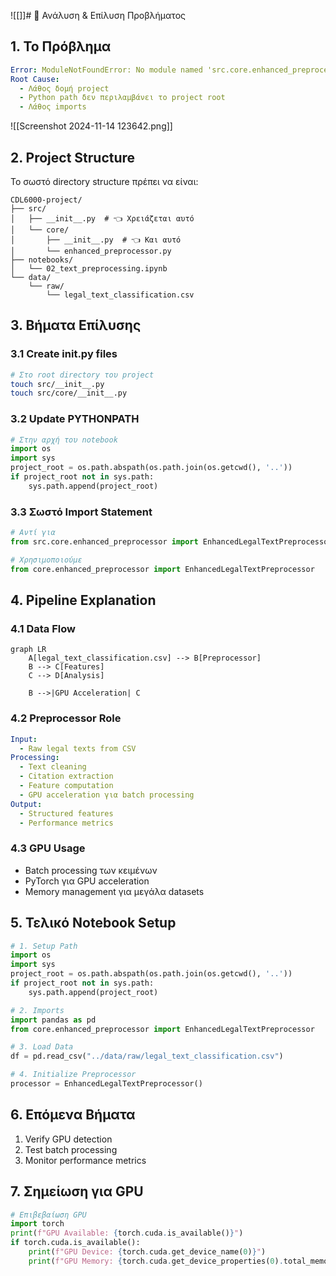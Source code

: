 ![[]]# 🔧 Ανάλυση & Επίλυση Προβλήματος

## 1. Το Πρόβλημα
```yaml
Error: ModuleNotFoundError: No module named 'src.core.enhanced_preprocessor'
Root Cause:
  - Λάθος δομή project
  - Python path δεν περιλαμβάνει το project root
  - Λάθος imports
```

![[Screenshot 2024-11-14 123642.png]]
## 2. Project Structure
Το σωστό directory structure πρέπει να είναι:
```
CDL6000-project/
├── src/
│   ├── __init__.py  # 👈 Χρειάζεται αυτό
│   └── core/
│       ├── __init__.py  # 👈 Και αυτό
│       └── enhanced_preprocessor.py
├── notebooks/
│   └── 02_text_preprocessing.ipynb
└── data/
    └── raw/
        └── legal_text_classification.csv
```

## 3. Βήματα Επίλυσης

### 3.1 Create __init__.py files
```bash
# Στο root directory του project
touch src/__init__.py
touch src/core/__init__.py
```

### 3.2 Update PYTHONPATH
```python
# Στην αρχή του notebook
import os
import sys
project_root = os.path.abspath(os.path.join(os.getcwd(), '..'))
if project_root not in sys.path:
    sys.path.append(project_root)
```

### 3.3 Σωστό Import Statement
```python
# Αντί για
from src.core.enhanced_preprocessor import EnhancedLegalTextPreprocessor

# Χρησιμοποιούμε
from core.enhanced_preprocessor import EnhancedLegalTextPreprocessor
```

## 4. Pipeline Explanation

### 4.1 Data Flow
```mermaid
graph LR
    A[legal_text_classification.csv] --> B[Preprocessor]
    B --> C[Features]
    C --> D[Analysis]
    
    B -->|GPU Acceleration| C
```

### 4.2 Preprocessor Role
```yaml
Input: 
  - Raw legal texts from CSV
Processing:
  - Text cleaning
  - Citation extraction
  - Feature computation
  - GPU acceleration για batch processing
Output:
  - Structured features
  - Performance metrics
```

### 4.3 GPU Usage
- Batch processing των κειμένων
- PyTorch για GPU acceleration
- Memory management για μεγάλα datasets

## 5. Τελικό Notebook Setup

```python
# 1. Setup Path
import os
import sys
project_root = os.path.abspath(os.path.join(os.getcwd(), '..'))
if project_root not in sys.path:
    sys.path.append(project_root)

# 2. Imports
import pandas as pd
from core.enhanced_preprocessor import EnhancedLegalTextPreprocessor

# 3. Load Data
df = pd.read_csv("../data/raw/legal_text_classification.csv")

# 4. Initialize Preprocessor
processor = EnhancedLegalTextPreprocessor()
```

## 6. Επόμενα Βήματα
1. Verify GPU detection
2. Test batch processing
3. Monitor performance metrics

## 7. Σημείωση για GPU
```python
# Επιβεβαίωση GPU
import torch
print(f"GPU Available: {torch.cuda.is_available()}")
if torch.cuda.is_available():
    print(f"GPU Device: {torch.cuda.get_device_name(0)}")
    print(f"GPU Memory: {torch.cuda.get_device_properties(0).total_memory / 1e9:.2f} GB")
```